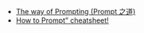 


* [The way of Prompting (Prompt 之道)](https://www.canva.com/design/DAFuwYc3O4Y/jmlmiNAv5LV_0nrwAcVQ-g/view)
* [How to Prompt” cheatsheet!](https://twitter.com/KirkDBorne/status/1727696820279681094)